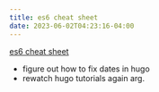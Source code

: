 ```yaml
---
title: es6 cheat sheet
date: 2023-06-02T04:23:16-04:00
---
```

[es6 cheat sheet](https://melanieseltzer.github.io/es6-all-the-things/)
- figure out how to fix dates in hugo
- rewatch hugo tutorials again arg.
